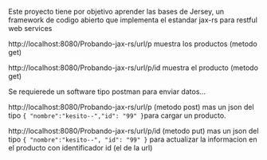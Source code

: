 Este proyecto tiene por objetivo aprender las bases de Jersey, un framework de codigo abierto que implementa el estandar jax-rs para restful web services

http://localhost:8080/Probando-jax-rs/url/p muestra los productos (metodo get)

http://localhost:8080/Probando-jax-rs/url/p/id muestra el producto (metodo get)


Se requierede un software tipo postman para enviar datos...

http://localhost:8080/Probando-jax-rs/url/p (metodo post) mas un json del tipo ```{ "nombre":"kesito--","id": "99" }```para cargar un producto.

http://localhost:8080/Probando-jax-rs/url/p/id (metodo put) mas un json del tipo ```{ "nombre":"kesito--", "id": "99" }``` para actualizar la informacion en el producto con identificador id (el de la url)





